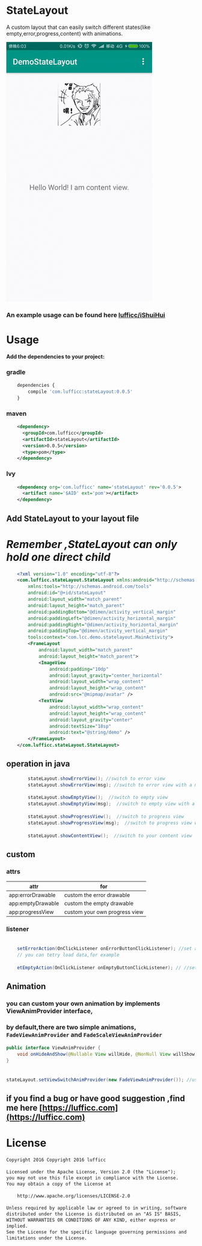 # StateLayout
A custom layout that can easily switch different states(like empty,error,progress,content) with animations.


![gif](pics/state_layout.gif)

### An example usage can be found here [lufficc/iShuiHui](https://github.com/lufficc/iShuiHui)


# Usage
**Add the dependencies to your project:**

### gradle
``` javascript
	dependencies {
    	compile 'com.lufficc:stateLayout:0.0.5'
	}
```
### maven
``` xml
	<dependency>
      <groupId>com.lufficc</groupId>
      <artifactId>stateLayout</artifactId>
      <version>0.0.5</version>
      <type>pom</type>
    </dependency>
```
### Ivy
``` xml
	<dependency org='com.lufficc' name='stateLayout' rev='0.0.5'>
      <artifact name='$AID' ext='pom'></artifact>
    </dependency>
```

## Add StateLayout to your layout file
# *Remember ,StateLayout can only hold one direct child* #
```xml
    <?xml version="1.0" encoding="utf-8"?>
    <com.lufficc.stateLayout.StateLayout xmlns:android="http://schemas.android.com/apk/res/android"
        xmlns:tools="http://schemas.android.com/tools"
        android:id="@+id/stateLayout"
        android:layout_width="match_parent"
        android:layout_height="match_parent"
        android:paddingBottom="@dimen/activity_vertical_margin"
        android:paddingLeft="@dimen/activity_horizontal_margin"
        android:paddingRight="@dimen/activity_horizontal_margin"
        android:paddingTop="@dimen/activity_vertical_margin"
        tools:context="com.lcc.demo.statelayout.MainActivity">
        <FrameLayout
            android:layout_width="match_parent"
            android:layout_height="match_parent">
            <ImageView
                android:padding="10dp"
                android:layout_gravity="center_horizontal"
                android:layout_width="wrap_content"
                android:layout_height="wrap_content"
                android:src="@mipmap/avatar" />
            <TextView
                android:layout_width="wrap_content"
                android:layout_height="wrap_content"
                android:layout_gravity="center"
                android:textSize="18sp"
                android:text="@string/demo" />
        </FrameLayout>
    </com.lufficc.stateLayout.StateLayout>

```

## operation in java
``` java
        stateLayout.showErrorView(); //switch to error view
        stateLayout.showErrorView(msg); //switch to error view with a message

        stateLayout.showEmptyView();  //switch to empty view
        stateLayout.showEmptyView(msg);  //switch to empty view with a message

        stateLayout.showProgressView();  //switch to progress view
        stateLayout.showProgressView(msg);  //switch to progress view with a message

        stateLayout.showContentView();  //switch to your content view
```
## custom

### attrs

|    attr              |     for        |
|----------------------|----------------|
| app:errorDrawable  | custom the error drawable |
| app:emptyDrawable | custom the empty drawable        |
| app:progressView | custom your own progress view        |
### listener
``` java

    setErrorAction(OnClickListener onErrorButtonClickListener); //set a callback called where error view is clicked,
    // you can tetry load data,for example

    etEmptyAction(OnClickListener onEmptyButtonClickListener); // //set a callback called where empty view is clicked

```
## Animation

### you can custom your own animation by implements ViewAnimProvider interface,
### by default,there are two simple animations, `FadeViewAnimProvider` and `FadeScaleViewAnimProvider`

``` java
public interface ViewAnimProvider {
    void onHideAndShow(@Nullable View willHide, @NonNull View willShow);
}


stateLayout.setViewSwitchAnimProvider(new FadeViewAnimProvider()); //user it

```
## if you find a bug or have good suggestion ,find me here [https://lufficc.com](https://lufficc.com)

# License
	Copyright 2016 Copyright 2016 lufficc

	Licensed under the Apache License, Version 2.0 (the "License");
	you may not use this file except in compliance with the License.
	You may obtain a copy of the License at

		http://www.apache.org/licenses/LICENSE-2.0

	Unless required by applicable law or agreed to in writing, software
	distributed under the License is distributed on an "AS IS" BASIS,
	WITHOUT WARRANTIES OR CONDITIONS OF ANY KIND, either express or implied.
	See the License for the specific language governing permissions and
	limitations under the License.